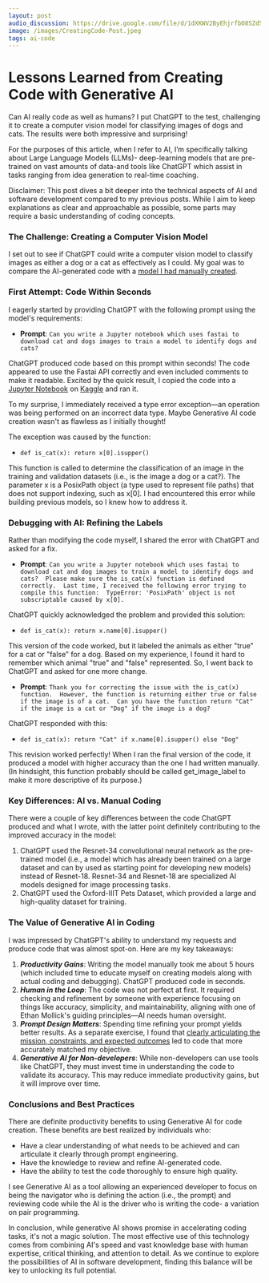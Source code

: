 ```yaml
---
layout: post
audio_discussion: https://drive.google.com/file/d/1dXKWV2ByEhjrfbO8SZd58W44u6OidOwC
image: /images/CreatingCode-Post.jpeg
tags: ai-code
---
```

# Lessons Learned from Creating Code with Generative AI
Can AI really code as well as humans? I put ChatGPT to the test, challenging it to create a computer vision model for classifying images of dogs and cats. The results were both impressive and surprising!

For the purposes of this article, when I refer to AI, I’m specifically talking about Large Language Models (LLMs)- deep-learning models that are pre-trained on vast amounts of data-and tools like ChatGPT which assist in tasks ranging from idea generation to real-time coaching.

Disclaimer: This post dives a bit deeper into the technical aspects of AI and software development compared to my previous posts. While I aim to keep explanations as clear and approachable as possible, some parts may require a basic understanding of coding concepts.

### The Challenge: Creating a Computer Vision Model
I set out to see if ChatGPT could write a computer vision model to classify images as either a dog or a cat as effectively as I could. My goal was to compare the AI-generated code with a [model I had manually created](https://github.com/dphummel/AI/blob/main/computer-vision-is-it-a-dog.ipynb).

### First Attempt:  Code Within Seconds
I eagerly started by providing ChatGPT with the following prompt using the model's requirements:

- **Prompt**: `Can you write a Jupyter notebook which uses fastai to download cat and dogs images to train a model to identify dogs and cats?`

ChatGPT produced code based on this prompt within seconds! The code appeared to use the Fastai API correctly and even included comments to make it readable. Excited by the quick result, I copied the code into a [Jupyter Notebook](https://github.com/dphummel/AI/blob/main/computer-vision-is-it-a-dog-chatgpt.ipynb) on [Kaggle](https://kaggle.com) and ran it.

To my surprise, I immediately received a type error exception—an operation was being performed on an incorrect data type. Maybe Generative AI code creation wasn't as flawless as I initially thought!

The exception was caused by the function:
- `def is_cat(x): return x[0].isupper()`

This function is called to determine the classification of an image in the training and validation datasets (i.e., is the image a dog or a cat?). The parameter x is a PosixPath object (a type used to represent file paths) that does not support indexing, such as x[0]. I had encountered this error while building previous models, so I knew how to address it.

### Debugging with AI: Refining the Labels

Rather than modifying the code myself, I shared the error with ChatGPT and asked for a fix. 

- **Prompt**: `Can you write a Jupyter notebook which uses fastai to download cat and dog images to train a model to identify dogs and cats?  Please make sure the is_cat(x) function is defined correctly.  Last time, I received the following error trying to compile this function:  TypeError: 'PosixPath' object is not subscriptable caused by x[0].`

ChatGPT quickly acknowledged the problem and provided this solution:
- `def is_cat(x): return x.name[0].isupper()`

This version of the code worked, but it labeled the animals as either "true" for a cat or "false" for a dog. Based on my experience, I found it hard to remember which animal "true" and "false" represented. So, I went back to ChatGPT and asked for one more change.

- **Prompt**: `Thank you for correcting the issue with the is_cat(x) function.  However, the function is returning either true or false if the image is of a cat.  Can you have the function return "Cat" if the image is a cat or "Dog" if the image is a dog?`

ChatGPT responded with this:
- `def is_cat(x): return "Cat" if x.name[0].isupper() else "Dog"`

This revision worked perfectly! When I ran the final version of the code, it produced a model with higher accuracy than the one I had written manually. (In hindsight, this function probably should be called get_image_label to make it more descriptive of its purpose.)

### Key Differences: AI vs. Manual Coding
There were a couple of key differences between the code ChatGPT produced and what I wrote, with the latter point definitely contributing to the improved accuracy in the model:

1. ChatGPT used the Resnet-34 convolutional neural network as the pre-trained model (i.e., a model which has already been trained on a large dataset and can by used as starting point for developing new models) instead of Resnet-18. Resnet-34 and Resnet-18 are specialized AI models designed for image processing tasks.
2. ChatGPT used the Oxford-IIIT Pets Dataset, which provided a large and high-quality dataset for training.

### The Value of Generative AI in Coding
I was impressed by ChatGPT's ability to understand my requests and produce code that was almost spot-on. Here are my key takeaways:

1. ***Productivity Gains***: Writing the model manually took me about 5 hours (which included time to educate myself on creating models along with actual coding and debugging). ChatGPT produced code in seconds.
2. ***Human in the Loop***: The code was not perfect at first. It required checking and refinement by someone with experience focusing on things like accuracy, simplicity, and maintainability, aligning with one of Ethan Mollick's guiding principles—AI needs human oversight.
3. ***Prompt Design Matters***: Spending time refining your prompt yields better results. As a separate exercise, I found that [clearly articulating the mission, constraints, and expected outcomes](https://github.com/dphummel/Prompts/blob/main/Dog-or-Cat-Model-Prompt.md) led to code that more accurately matched my objective.
4. ***Generative AI for Non-developers***: While non-developers can use tools like ChatGPT, they must invest time in understanding the code to validate its accuracy. This may reduce immediate productivity gains, but it will improve over time.

### Conclusions and Best Practices
There are definite productivity benefits to using Generative AI for code creation. These benefits are best realized by individuals who:

- Have a clear understanding of what needs to be achieved and can articulate it clearly through prompt engineering.
- Have the knowledge to review and refine AI-generated code.
- Have the ability to test the code thoroughly to ensure high quality.

I see Generative AI as a tool allowing an experienced developer to focus on being the navigator who is defining the action (i.e., the prompt) and reviewing code while the AI is the driver who is writing the code- a variation on pair programming.

In conclusion, while generative AI shows promise in accelerating coding tasks, it's not a magic solution. The most effective use of this technology comes from combining AI's speed and vast knowledge base with human expertise, critical thinking, and attention to detail. As we continue to explore the possibilities of AI in software development, finding this balance will be key to unlocking its full potential.

